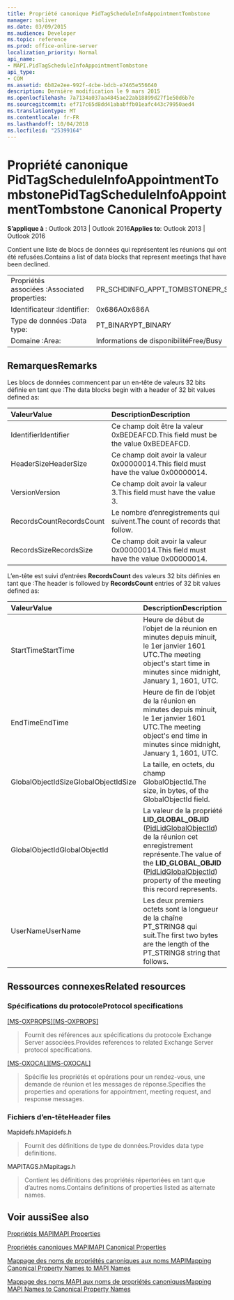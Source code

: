 ```yaml
---
title: Propriété canonique PidTagScheduleInfoAppointmentTombstone
manager: soliver
ms.date: 03/09/2015
ms.audience: Developer
ms.topic: reference
ms.prod: office-online-server
localization_priority: Normal
api_name:
- MAPI.PidTagScheduleInfoAppointmentTombstone
api_type:
- COM
ms.assetid: 6b82e2ee-992f-4cbe-bdcb-e7465e556640
description: Dernière modification le 9 mars 2015
ms.openlocfilehash: 7a7134a037aa4845ae22ab18899d27f1e50d6b7e
ms.sourcegitcommit: ef717c65d8dd41ababffb01eafc443c79950aed4
ms.translationtype: MT
ms.contentlocale: fr-FR
ms.lasthandoff: 10/04/2018
ms.locfileid: "25399164"
---
```

# <a name="pidtagscheduleinfoappointmenttombstone-canonical-property"></a><span data-ttu-id="4f052-103">Propriété canonique PidTagScheduleInfoAppointmentTombstone</span><span class="sxs-lookup"><span data-stu-id="4f052-103">PidTagScheduleInfoAppointmentTombstone Canonical Property</span></span>

  
  
<span data-ttu-id="4f052-104">**S’applique à** : Outlook 2013 | Outlook 2016</span><span class="sxs-lookup"><span data-stu-id="4f052-104">**Applies to**: Outlook 2013 | Outlook 2016</span></span> 
  
<span data-ttu-id="4f052-105">Contient une liste de blocs de données qui représentent les réunions qui ont été refusées.</span><span class="sxs-lookup"><span data-stu-id="4f052-105">Contains a list of data blocks that represent meetings that have been declined.</span></span>
  
|||
|:-----|:-----|
|<span data-ttu-id="4f052-106">Propriétés associées :</span><span class="sxs-lookup"><span data-stu-id="4f052-106">Associated properties:</span></span>  <br/> |<span data-ttu-id="4f052-107">PR_SCHDINFO_APPT_TOMBSTONE</span><span class="sxs-lookup"><span data-stu-id="4f052-107">PR_SCHDINFO_APPT_TOMBSTONE</span></span>  <br/> |
|<span data-ttu-id="4f052-108">Identificateur :</span><span class="sxs-lookup"><span data-stu-id="4f052-108">Identifier:</span></span>  <br/> |<span data-ttu-id="4f052-109">0x686A</span><span class="sxs-lookup"><span data-stu-id="4f052-109">0x686A</span></span>  <br/> |
|<span data-ttu-id="4f052-110">Type de données :</span><span class="sxs-lookup"><span data-stu-id="4f052-110">Data type:</span></span>  <br/> |<span data-ttu-id="4f052-111">PT_BINARY</span><span class="sxs-lookup"><span data-stu-id="4f052-111">PT_BINARY</span></span>  <br/> |
|<span data-ttu-id="4f052-112">Domaine :</span><span class="sxs-lookup"><span data-stu-id="4f052-112">Area:</span></span>  <br/> |<span data-ttu-id="4f052-113">Informations de disponibilité</span><span class="sxs-lookup"><span data-stu-id="4f052-113">Free/Busy</span></span>  <br/> |
   
## <a name="remarks"></a><span data-ttu-id="4f052-114">Remarques</span><span class="sxs-lookup"><span data-stu-id="4f052-114">Remarks</span></span>

<span data-ttu-id="4f052-115">Les blocs de données commencent par un en-tête de valeurs 32 bits définie en tant que :</span><span class="sxs-lookup"><span data-stu-id="4f052-115">The data blocks begin with a header of 32 bit values defined as:</span></span>
  
|<span data-ttu-id="4f052-116">**Valeur**</span><span class="sxs-lookup"><span data-stu-id="4f052-116">**Value**</span></span>|<span data-ttu-id="4f052-117">**Description**</span><span class="sxs-lookup"><span data-stu-id="4f052-117">**Description**</span></span>|
|:-----|:-----|
|<span data-ttu-id="4f052-118">Identifier</span><span class="sxs-lookup"><span data-stu-id="4f052-118">Identifier</span></span>  <br/> |<span data-ttu-id="4f052-119">Ce champ doit être la valeur 0xBEDEAFCD.</span><span class="sxs-lookup"><span data-stu-id="4f052-119">This field must be the value 0xBEDEAFCD.</span></span>  <br/> |
|<span data-ttu-id="4f052-120">HeaderSize</span><span class="sxs-lookup"><span data-stu-id="4f052-120">HeaderSize</span></span>  <br/> |<span data-ttu-id="4f052-121">Ce champ doit avoir la valeur 0x00000014.</span><span class="sxs-lookup"><span data-stu-id="4f052-121">This field must have the value 0x00000014.</span></span>  <br/> |
|<span data-ttu-id="4f052-122">Version</span><span class="sxs-lookup"><span data-stu-id="4f052-122">Version</span></span>  <br/> |<span data-ttu-id="4f052-123">Ce champ doit avoir la valeur 3.</span><span class="sxs-lookup"><span data-stu-id="4f052-123">This field must have the value 3.</span></span>  <br/> |
|<span data-ttu-id="4f052-124">RecordsCount</span><span class="sxs-lookup"><span data-stu-id="4f052-124">RecordsCount</span></span>  <br/> |<span data-ttu-id="4f052-125">Le nombre d’enregistrements qui suivent.</span><span class="sxs-lookup"><span data-stu-id="4f052-125">The count of records that follow.</span></span>  <br/> |
|<span data-ttu-id="4f052-126">RecordsSize</span><span class="sxs-lookup"><span data-stu-id="4f052-126">RecordsSize</span></span>  <br/> |<span data-ttu-id="4f052-127">Ce champ doit avoir la valeur 0x00000014.</span><span class="sxs-lookup"><span data-stu-id="4f052-127">This field must have the value 0x00000014.</span></span>  <br/> |
   
<span data-ttu-id="4f052-128">L’en-tête est suivi d’entrées **RecordsCount** des valeurs 32 bits définies en tant que :</span><span class="sxs-lookup"><span data-stu-id="4f052-128">The header is followed by **RecordsCount** entries of 32 bit values defined as:</span></span> 
  
|<span data-ttu-id="4f052-129">**Valeur**</span><span class="sxs-lookup"><span data-stu-id="4f052-129">**Value**</span></span>|<span data-ttu-id="4f052-130">**Description**</span><span class="sxs-lookup"><span data-stu-id="4f052-130">**Description**</span></span>|
|:-----|:-----|
|<span data-ttu-id="4f052-131">StartTime</span><span class="sxs-lookup"><span data-stu-id="4f052-131">StartTime</span></span>  <br/> |<span data-ttu-id="4f052-132">Heure de début de l’objet de la réunion en minutes depuis minuit, le 1er janvier 1601 UTC.</span><span class="sxs-lookup"><span data-stu-id="4f052-132">The meeting object's start time in minutes since midnight, January 1, 1601, UTC.</span></span>  <br/> |
|<span data-ttu-id="4f052-133">EndTime</span><span class="sxs-lookup"><span data-stu-id="4f052-133">EndTime</span></span>  <br/> |<span data-ttu-id="4f052-134">Heure de fin de l’objet de la réunion en minutes depuis minuit, le 1er janvier 1601 UTC.</span><span class="sxs-lookup"><span data-stu-id="4f052-134">The meeting object's end time in minutes since midnight, January 1, 1601, UTC.</span></span>  <br/> |
|<span data-ttu-id="4f052-135">GlobalObjectIdSize</span><span class="sxs-lookup"><span data-stu-id="4f052-135">GlobalObjectIdSize</span></span>  <br/> |<span data-ttu-id="4f052-136">La taille, en octets, du champ GlobalObjectId.</span><span class="sxs-lookup"><span data-stu-id="4f052-136">The size, in bytes, of the GlobalObjectId field.</span></span>  <br/> |
|<span data-ttu-id="4f052-137">GlobalObjectId</span><span class="sxs-lookup"><span data-stu-id="4f052-137">GlobalObjectId</span></span>  <br/> |<span data-ttu-id="4f052-138">La valeur de la propriété **LID_GLOBAL_OBJID** ([PidLidGlobalObjectId](pidlidglobalobjectid-canonical-property.md)) de la réunion cet enregistrement représente.</span><span class="sxs-lookup"><span data-stu-id="4f052-138">The value of the **LID_GLOBAL_OBJID** ([PidLidGlobalObjectId](pidlidglobalobjectid-canonical-property.md)) property of the meeting this record represents.</span></span>  <br/> |
|<span data-ttu-id="4f052-139">UserName</span><span class="sxs-lookup"><span data-stu-id="4f052-139">UserName</span></span>  <br/> |<span data-ttu-id="4f052-140">Les deux premiers octets sont la longueur de la chaîne PT_STRING8 qui suit.</span><span class="sxs-lookup"><span data-stu-id="4f052-140">The first two bytes are the length of the PT_STRING8 string that follows.</span></span>  <br/> |
   
## <a name="related-resources"></a><span data-ttu-id="4f052-141">Ressources connexes</span><span class="sxs-lookup"><span data-stu-id="4f052-141">Related resources</span></span>

### <a name="protocol-specifications"></a><span data-ttu-id="4f052-142">Spécifications du protocole</span><span class="sxs-lookup"><span data-stu-id="4f052-142">Protocol specifications</span></span>

<span data-ttu-id="4f052-143">[[MS-OXPROPS]](https://msdn.microsoft.com/library/f6ab1613-aefe-447d-a49c-18217230b148%28Office.15%29.aspx)</span><span class="sxs-lookup"><span data-stu-id="4f052-143">[[MS-OXPROPS]](https://msdn.microsoft.com/library/f6ab1613-aefe-447d-a49c-18217230b148%28Office.15%29.aspx)</span></span>
  
> <span data-ttu-id="4f052-144">Fournit des références aux spécifications du protocole Exchange Server associées.</span><span class="sxs-lookup"><span data-stu-id="4f052-144">Provides references to related Exchange Server protocol specifications.</span></span>
    
<span data-ttu-id="4f052-145">[[MS-OXOCAL]](https://msdn.microsoft.com/library/09861fde-c8e4-4028-9346-e7c214cfdba1%28Office.15%29.aspx)</span><span class="sxs-lookup"><span data-stu-id="4f052-145">[[MS-OXOCAL]](https://msdn.microsoft.com/library/09861fde-c8e4-4028-9346-e7c214cfdba1%28Office.15%29.aspx)</span></span>
  
> <span data-ttu-id="4f052-146">Spécifie les propriétés et opérations pour un rendez-vous, une demande de réunion et les messages de réponse.</span><span class="sxs-lookup"><span data-stu-id="4f052-146">Specifies the properties and operations for appointment, meeting request, and response messages.</span></span>
    
### <a name="header-files"></a><span data-ttu-id="4f052-147">Fichiers d’en-tête</span><span class="sxs-lookup"><span data-stu-id="4f052-147">Header files</span></span>

<span data-ttu-id="4f052-148">Mapidefs.h</span><span class="sxs-lookup"><span data-stu-id="4f052-148">Mapidefs.h</span></span>
  
> <span data-ttu-id="4f052-149">Fournit des définitions de type de données.</span><span class="sxs-lookup"><span data-stu-id="4f052-149">Provides data type definitions.</span></span>
    
<span data-ttu-id="4f052-150">MAPITAGS.h</span><span class="sxs-lookup"><span data-stu-id="4f052-150">Mapitags.h</span></span>
  
> <span data-ttu-id="4f052-151">Contient les définitions des propriétés répertoriées en tant que d’autres noms.</span><span class="sxs-lookup"><span data-stu-id="4f052-151">Contains definitions of properties listed as alternate names.</span></span>
    
## <a name="see-also"></a><span data-ttu-id="4f052-152">Voir aussi</span><span class="sxs-lookup"><span data-stu-id="4f052-152">See also</span></span>



[<span data-ttu-id="4f052-153">Propriétés MAPI</span><span class="sxs-lookup"><span data-stu-id="4f052-153">MAPI Properties</span></span>](mapi-properties.md)
  
[<span data-ttu-id="4f052-154">Propriétés canoniques MAPI</span><span class="sxs-lookup"><span data-stu-id="4f052-154">MAPI Canonical Properties</span></span>](mapi-canonical-properties.md)
  
[<span data-ttu-id="4f052-155">Mappage des noms de propriétés canoniques aux noms MAPI</span><span class="sxs-lookup"><span data-stu-id="4f052-155">Mapping Canonical Property Names to MAPI Names</span></span>](mapping-canonical-property-names-to-mapi-names.md)
  
[<span data-ttu-id="4f052-156">Mappage des noms MAPI aux noms de propriétés canoniques</span><span class="sxs-lookup"><span data-stu-id="4f052-156">Mapping MAPI Names to Canonical Property Names</span></span>](mapping-mapi-names-to-canonical-property-names.md)

